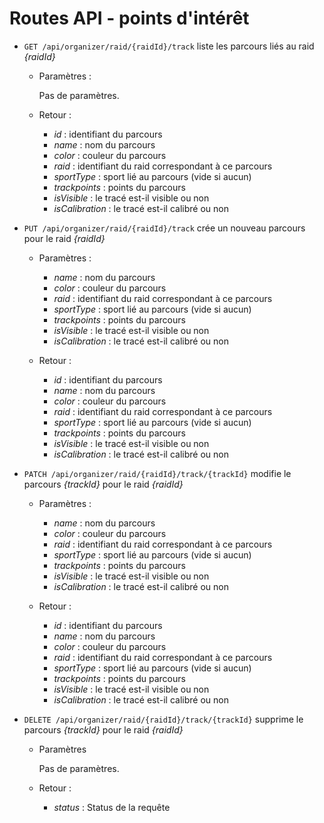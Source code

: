 # Routes API - points d'intérêt


- `GET /api/organizer/raid/{raidId}/track` liste les parcours liés au raid *{raidId}*

  - Paramètres :

    Pas de paramètres.

  - Retour : 

    - *id* : identifiant du parcours
    - *name* : nom du parcours
    - *color* : couleur du parcours
    - *raid* : identifiant du raid correspondant à ce parcours
    - *sportType* : sport lié au parcours (vide si aucun)
    - *trackpoints* : points du parcours
    - *isVisible* : le tracé est-il visible ou non
    - *isCalibration* : le tracé est-il calibré ou non

- `PUT /api/organizer/raid/{raidId}/track` crée un nouveau parcours pour le raid *{raidId}*

  - Paramètres :

    - *name* : nom du parcours
    - *color* : couleur du parcours
    - *raid* : identifiant du raid correspondant à ce parcours
    - *sportType* : sport lié au parcours (vide si aucun)
    - *trackpoints* : points du parcours
    - *isVisible* : le tracé est-il visible ou non
    - *isCalibration* : le tracé est-il calibré ou non

  - Retour : 

    - *id* : identifiant du parcours
    - *name* : nom du parcours
    - *color* : couleur du parcours
    - *raid* : identifiant du raid correspondant à ce parcours
    - *sportType* : sport lié au parcours (vide si aucun)
    - *trackpoints* : points du parcours
    - *isVisible* : le tracé est-il visible ou non
    - *isCalibration* : le tracé est-il calibré ou non

- `PATCH /api/organizer/raid/{raidId}/track/{trackId}` modifie le parcours *{trackId}* pour le raid *{raidId}*

  - Paramètres :
  
    - *name* : nom du parcours
    - *color* : couleur du parcours
    - *raid* : identifiant du raid correspondant à ce parcours
    - *sportType* : sport lié au parcours (vide si aucun)
    - *trackpoints* : points du parcours
    - *isVisible* : le tracé est-il visible ou non
    - *isCalibration* : le tracé est-il calibré ou non

  - Retour : 

    - *id* : identifiant du parcours
    - *name* : nom du parcours
    - *color* : couleur du parcours
    - *raid* : identifiant du raid correspondant à ce parcours
    - *sportType* : sport lié au parcours (vide si aucun)
    - *trackpoints* : points du parcours
    - *isVisible* : le tracé est-il visible ou non
    - *isCalibration* : le tracé est-il calibré ou non

- `DELETE /api/organizer/raid/{raidId}/track/{trackId}` supprime le parcours *{trackId}* pour le raid *{raidId}*

  - Paramètres
    
    Pas de paramètres.

  - Retour : 

    - *status* : Status de la requête